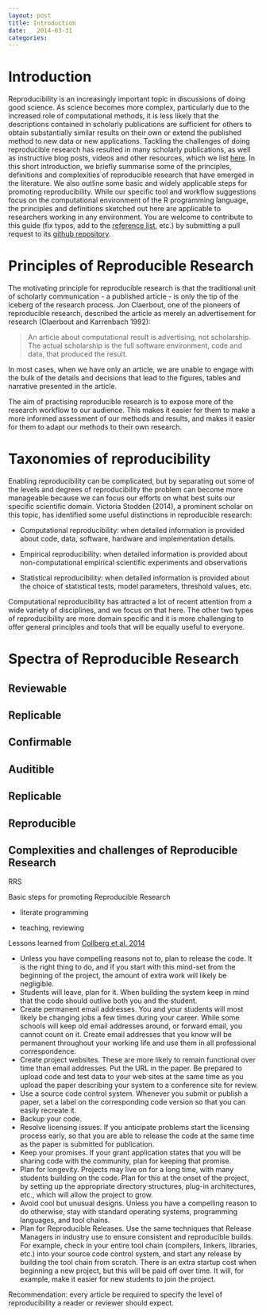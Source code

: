 ```yaml
---
layout: post
title: Introduction 
date:   2014-03-31 
categories: 
---
```


# Introduction 

Reproducibility is an increasingly important topic in discussions of doing good science. As science becomes more complex, particularly due to the increased role of computational methods, it is less likely that the descriptions contained in scholarly publications are sufficient for others to obtain substantially similar results on their own or extend the published method to new data or new applications. Tackling the challenges of doing reproducible research has resulted in many scholarly publications, as well as instructive blog posts, videos and other resources, which we list [here](http://ropensci.github.io/reproducibility-guide/sections/references/). In this short introduction, we briefly summarise some of the principles, definitions and complexities of reproducible research that have emerged in the literature. We also outline some basic and widely applicable steps for promoting reproducibility. While our specific tool and workflow suggestions focus on the computational environment of the R programming language, the principles and definitions sketched out here are applicable to researchers working in any environment. You are welcome to contribute to this guide (fix typos, add to the [reference list](https://github.com/ropensci/reproducibility-guide/blob/gh-pages/sections/references/index.md), etc.) by submitting a pull request to its [github repository](https://github.com/ropensci/reproducibility-guide). 

# Principles of Reproducible Research

The motivating principle for reproducible research is that the traditional unit of scholarly communication - a published article - is only the tip of the iceberg of the research process. Jon Claerbout, one of the pioneers of reproducible research, described the article as merely an advertisement for research (Claerbout and Karrenbach 1992): 

> An article about computational result is advertising, not scholarship. The actual scholarship is the full software environment, code and data, that produced the result. 

In most cases, when we have only an article, we are unable to engage with the bulk of the details and decisions that lead to the figures, tables and narrative presented in the article. 

The aim of practising reproducible research is to expose more of the research workflow to our audience. This makes it easier for them to make a more informed assessment of our methods and results, and makes it easier for them to adapt our methods to their own research. 

# Taxonomies of reproducibility

Enabling reproducibility can be complicated, but by separating out some of the levels and degrees of reproducibility the problem can become more manageable because we can focus our efforts on what best suits our specific scientific domain. Victoria Stodden (2014), a prominent scholar on this topic, has identified some useful distinctions in reproducible research:

- Computational reproducibility: when detailed information is provided about code, data, software, hardware and implementation details.

- Empirical reproducibility: when detailed information is provided about non-computational empirical scientific experiments and observations

- Statistical reproducibility: when detailed information is provided about the choice of statistical tests, model parameters, threshold values, etc. 

Computational reproducibility has attracted a lot of recent attention from a wide variety of disciplines, and we focus on that here. The other two types of reproducibility are more domain specific and it is more challenging to offer general principles and tools that will be equally useful to everyone.  

# Spectra of Reproducible Research

## Reviewable 

## Replicable

## Confirmable 

## Auditible

## Replicable

## Reproducible

## Complexities and challenges of Reproducible Research

RRS

Basic steps for promoting Reproducible Research 

- literate programming

- teaching, reviewing

Lessons learned from [Collberg et al. 2014](http://reproducibility.cs.arizona.edu/tr.pdf)

- Unless you have compelling reasons not to, plan to release the code. It is the right thing to do, and if you start with this mind-set from the beginning of the project, the amount of extra work will likely be negligible.
- Students will leave, plan for it. When building the system keep in mind that the code should outlive both you and the student.
- Create permanent email addresses. You and your students will most likely be changing jobs a few times during your career. While some schools will keep old email addresses around, or forward email, you cannot count on it. Create email addresses that you know will be
permanent throughout your working life and use them in all professional correspondence.
- Create project websites. These are more likely to remain functional over time than email addresses. Put the URL in the paper. Be prepared to upload code and test data to your web sites at the same time as you upload the paper describing your system to a conference site for review.
- Use a source code control system. Whenever you submit or publish a paper, set a label on the corresponding code version so that you can easily recreate it.
- Backup your code.
- Resolve licensing issues. If you anticipate problems start the licensing process early, so that you are able to release the code at the same time as the paper is submitted for publication.
- Keep your promises. If your grant application states that you will be sharing code with the community, plan for keeping that promise.
- Plan for longevity. Projects may live on for a long time, with many students building on the code. Plan for this at the onset of the project, by setting up the appropriate directory structures, plug-in architectures, etc., which will allow the project to grow.
- Avoid cool but unusual designs. Unless you have a compelling reason to do otherwise, stay with standard operating systems, programming languages, and tool chains.
- Plan for Reproducible Releases. Use the same techniques that Release Managers in industry use to ensure consistent and reproducible builds. For example, check in your entire tool chain (compilers, linkers, libraries, etc.) into your source code control system, and start
any release by building the tool chain from scratch. There is an extra startup cost when beginning a new project, but this will be paid off over time. It will, for example, make it easier for new students to join the project.

Recommendation:  every article be required to specify the level of reproducibility a reader or reviewer should expect.
